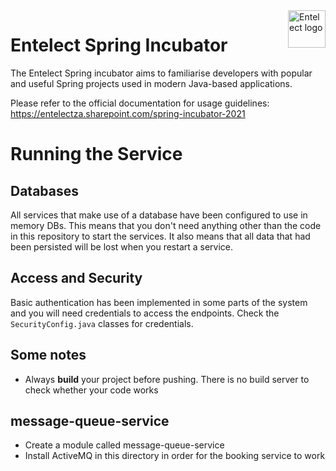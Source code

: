 <a href="https://www.entelect.co.za">
    <img src="https://avatars.githubusercontent.com/u/8133921?s=200&v=4" alt="Entelect logo" title="Entelect" align="right" height="60" />
</a>

# Entelect Spring Incubator
The Entelect Spring incubator aims to familiarise developers with popular and useful Spring projects used in modern Java-based applications.

Please refer to the official documentation for usage guidelines: https://entelectza.sharepoint.com/spring-incubator-2021

# Running the Service
## Databases
All services that make use of a database have been configured to use in memory DBs. 
This means that you don't need anything other than the code in this repository to start the services.
It also means that all data that had been persisted will be lost when you restart a service.

## Access and Security
Basic authentication has been implemented in some parts of the system and you will need credentials to access the endpoints.
Check the ```SecurityConfig.java``` classes for credentials.

## Some notes
* Always <b>build</b> your project before pushing. There is no build server to check whether your code works

## message-queue-service
- Create a module called message-queue-service
- Install ActiveMQ in this directory in order for the booking service to work